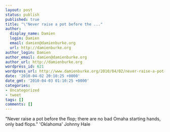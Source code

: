 ```yaml
---
layout: post
status: publish
published: true
title: "\"Never raise a pot before the ..."
author:
  display_name: Damien
  login: Damien
  email: damien@damienburke.org
  url: http://damienburke.org
author_login: Damien
author_email: damien@damienburke.org
author_url: http://damienburke.org
wordpress_id: 621
wordpress_url: http://www.damienburke.org/2010/04/02/never-raise-a-pot-before-the/
date: '2010-04-02 20:10:25 +0000'
date_gmt: '2010-04-03 01:10:25 +0000'
categories:
- Uncategorized
- tweet
tags: []
comments: []
---
```

<p>"Never raise a pot before the flop; there are no bad Omaha starting hands, only bad flops." 'Oklahoma' Johnny Hale</p>
